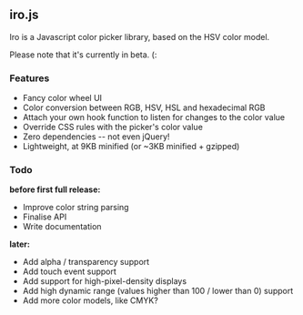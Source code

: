 ## iro.js

Iro is a Javascript color picker library, based on the HSV color model.

Please note that it's currently in beta. (:

### Features

* Fancy color wheel UI
* Color conversion between RGB, HSV, HSL and hexadecimal RGB
* Attach your own hook function to listen for changes to the color value
* Override CSS rules with the picker's color value
* Zero dependencies -- not even jQuery!
* Lightweight, at 9KB minified (or ~3KB minified + gzipped)

### Todo

**before first full release:**
* Improve color string parsing
* Finalise API
* Write documentation

**later:**
* Add alpha / transparency support
* Add touch event support
* Add support for high-pixel-density displays
* Add high dynamic range (values higher than 100 / lower than 0) support
* Add more color models, like CMYK?
